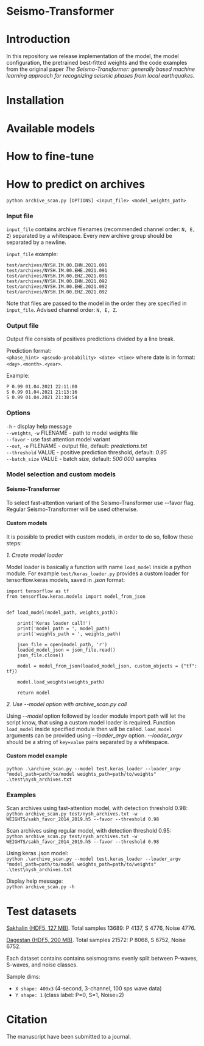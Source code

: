 # Seismo-Transformer

# Introduction

In this repository we release implementation of the model, the model configuration, the pretrained best-fitted weights and the code examples from the original paper _The Seismo-Transformer: generally based machine learning approach for recognizing seismic phases from local earthquakes_. 

# Installation

# Available models

# How to fine-tune

# How to predict on archives

`python archive_scan.py [OPTIONS] <input_file> <model_weights_path>`

### Input file
`input_file` contains archive filenames (recommended channel order: `N, E, Z`) 
separated by a whitespace. Every new archive group should be separated by a newline.

`input_file` example:

```
test/archives/NYSH.IM.00.EHN.2021.091 test/archives/NYSH.IM.00.EHE.2021.091 test/archives/NYSH.IM.00.EHZ.2021.091
test/archives/NYSH.IM.00.EHN.2021.092 test/archives/NYSH.IM.00.EHE.2021.092 test/archives/NYSH.IM.00.EHZ.2021.092
```

Note that files are passed to the model in the order they are specified in `input_file`. 
Advised channel order: `N, E, Z`.

### Output file
Output file consists of positives predictions divided by a line break.

Prediction format:
<br>`<phase_hint> <pseudo-probability> <date> <time>`
where date is in format: `<day>.<month>.<year>`.

Example:
```
P 0.99 01.04.2021 22:11:00
S 0.99 01.04.2021 21:13:16
S 0.99 01.04.2021 21:38:54
```

### Options
`-h` - display help message
<br>`--weights`, `-w` FILENAME - path to model weights file
<br>`--favor` - use fast attention model variant
<br>`--out`, `-o` FILENAME - output file, default: *predictions.txt*
<br>`--threshold` VALUE - positive prediction threshold, default: *0.95*
<br>`--batch_size` VALUE - batch size, default: *500 000* samples

### Model selection and custom models

#### Seismo-Transformer

To select fast-attention variant of the Seismo-Transformer use --favor flag. 
Regular Seismo-Transformer will be used otherwise.

#### Custom models
It is possible to predict with custom models, in order to do so, follow these steps:

*1. Create model loader*

Model loader is basically a function with name `load_model` inside a python module.
For example `test/keras_loader.py` provides a custom loader for tensorflow.keras models, 
saved in *.json* format:

```aidl
import tensorflow as tf
from tensorflow.keras.models import model_from_json


def load_model(model_path, weights_path):

    print('Keras loader call!')
    print('model_path = ', model_path)
    print('weights_path = ', weights_path)

    json_file = open(model_path, 'r')
    loaded_model_json = json_file.read()
    json_file.close()

    model = model_from_json(loaded_model_json, custom_objects = {"tf": tf})

    model.load_weights(weights_path)

    return model
```

*2. Use --model option with archive_scan.py call*

Using *--model* option followed by loader module import path will let the script know, 
that using a custom model loader is required.
Function `load_model` inside specified module then will be called.
`load_model` arguments can be provided using *--loader_argv* option.
*--loader_argv* should be a string of `key=value` pairs separated by a whitespace.

#### Custom model example
`python .\archive_scan.py --model test.keras_loader --loader_argv "model_path=path/to/model weights_path=path/to/weights" .\test\nysh_archives.txt`

### Examples
Scan archives using fast-attention model, with detection threshold 0.98:
<br>`python archive_scan.py test/nysh_archives.txt -w WEIGHTS/sakh_favor_2014_2019.h5 --favor --threshold 0.98`

Scan archives using regular model, with detection threshold 0.95:
<br>`python archive_scan.py test/nysh_archives.txt -w WEIGHTS/sakh_favor_2014_2019.h5 --favor --threshold 0.98`

Using keras .json model:
<br>`python .\archive_scan.py --model test.keras_loader --loader_argv "model_path=path/to/model weights_path=path/to/weights" .\test\nysh_archives.txt`

Display help message:
<br>`python archive_scan.py -h`


# Test datasets

[Sakhalin (HDF5, 127 MB)](https://drive.google.com/file/d/1dH2JF9TQmyB6GpIB_dY1jiWAI5uqp6ED/view?usp=sharing). Total samples 13689: P 4137, S 4776, Noise 4776.

[Dagestan (HDF5, 200 MB)](https://drive.google.com/file/d/156w3I9QVnhkCo0u7wjh-c6xekE9f6B3G/view?usp=sharing). Total samples 21572: P 8068, S 6752, Noise 6752.

Each dataset contains contains seismograms evenly split between P-waves, S-waves, and noise classes. 

Sample dims:
- `X shape: 400x3` (4-second, 3-channel, 100 sps wave data)
- `Y shape: 1` (class label: P=0, S=1, Noise=2)

# Citation

The manuscript have been submitted to a journal.
